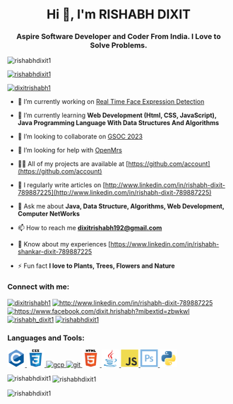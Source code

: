 <h1 align="center">Hi 👋, I'm RISHABH DIXIT</h1>
<h3 align="center">Aspire Software Developer and Coder From India. I Love to Solve Problems.</h3>

<p align="left"> <img src="https://komarev.com/ghpvc/?username=rishabhdixit1&label=Profile%20views&color=0e75b6&style=flat" alt="rishabhdixit1" /> </p>

<p align="left"> <a href="https://github.com/ryo-ma/github-profile-trophy"><img src="https://github-profile-trophy.vercel.app/?username=rishabhdixit1" alt="rishabhdixit1" /></a> </p>

<p align="left"> <a href="https://twitter.com/dixitrishabh1" target="blank"><img src="https://img.shields.io/twitter/follow/dixitrishabh1?logo=twitter&style=for-the-badge" alt="dixitrishabh1" /></a> </p>

- 🔭 I’m currently working on [Real Time Face Expression Detection](https://github.com/RishabhDixit1/MyFaceExpressionDetectionApplication.git)

- 🌱 I’m currently learning **Web Development (Html, CSS, JavaScript), Java Programming Language With Data Structures And Algorithms**

- 👯 I’m looking to collaborate on [GSOC 2023](https://summerofcode.withgoogle.com/programs/2023)

- 🤝 I’m looking for help with [OpenMrs](https://openmrs.org/)

- 👨‍💻 All of my projects are available at [https://github.com/account](https://github.com/account)

- 📝 I regularly write articles on [http://www.linkedin.com/in/rishabh-dixit-789887225](http://www.linkedin.com/in/rishabh-dixit-789887225)

- 💬 Ask me about **Java, Data Structure, Algorithms, Web Development, Computer NetWorks**

- 📫 How to reach me **dixitrishabh192@gmail.com**

- 📄 Know about my experiences [https://www.linkedin.com/in/rishabh-shankar-dixit-789887225

- ⚡ Fun fact **I love to Plants, Trees, Flowers and Nature**

<h3 align="left">Connect with me:</h3>
<p align="left">
<a href="https://twitter.com/dixitrishabh1" target="blank"><img align="center" src="https://raw.githubusercontent.com/rahuldkjain/github-profile-readme-generator/master/src/images/icons/Social/twitter.svg" alt="dixitrishabh1" height="30" width="40" /></a>
<a href="https://linkedin.com/in/http://www.linkedin.com/in/rishabh-dixit-789887225" target="blank"><img align="center" src="https://raw.githubusercontent.com/rahuldkjain/github-profile-readme-generator/master/src/images/icons/Social/linked-in-alt.svg" alt="http://www.linkedin.com/in/rishabh-dixit-789887225" height="30" width="40" /></a>
<a href="https://fb.com/https://www.facebook.com/dixit.hrishabh?mibextid=zbwkwl" target="blank"><img align="center" src="https://raw.githubusercontent.com/rahuldkjain/github-profile-readme-generator/master/src/images/icons/Social/facebook.svg" alt="https://www.facebook.com/dixit.hrishabh?mibextid=zbwkwl" height="30" width="40" /></a>
<a href="https://instagram.com/rishabh_dixit1" target="blank"><img align="center" src="https://raw.githubusercontent.com/rahuldkjain/github-profile-readme-generator/master/src/images/icons/Social/instagram.svg" alt="rishabh_dixit1" height="30" width="40" /></a>
<a href="https://www.leetcode.com/rishabhdixit1" target="blank"><img align="center" src="https://raw.githubusercontent.com/rahuldkjain/github-profile-readme-generator/master/src/images/icons/Social/leet-code.svg" alt="rishabhdixit1" height="30" width="40" /></a>
</p>

<h3 align="left">Languages and Tools:</h3>
<p align="left"> <a href="https://www.cprogramming.com/" target="_blank" rel="noreferrer"> <img src="https://raw.githubusercontent.com/devicons/devicon/master/icons/c/c-original.svg" alt="c" width="40" height="40"/> </a> <a href="https://www.w3schools.com/css/" target="_blank" rel="noreferrer"> <img src="https://raw.githubusercontent.com/devicons/devicon/master/icons/css3/css3-original-wordmark.svg" alt="css3" width="40" height="40"/> </a> <a href="https://cloud.google.com" target="_blank" rel="noreferrer"> <img src="https://www.vectorlogo.zone/logos/google_cloud/google_cloud-icon.svg" alt="gcp" width="40" height="40"/> </a> <a href="https://git-scm.com/" target="_blank" rel="noreferrer"> <img src="https://www.vectorlogo.zone/logos/git-scm/git-scm-icon.svg" alt="git" width="40" height="40"/> </a> <a href="https://www.w3.org/html/" target="_blank" rel="noreferrer"> <img src="https://raw.githubusercontent.com/devicons/devicon/master/icons/html5/html5-original-wordmark.svg" alt="html5" width="40" height="40"/> </a> <a href="https://www.java.com" target="_blank" rel="noreferrer"> <img src="https://raw.githubusercontent.com/devicons/devicon/master/icons/java/java-original.svg" alt="java" width="40" height="40"/> </a> <a href="https://developer.mozilla.org/en-US/docs/Web/JavaScript" target="_blank" rel="noreferrer"> <img src="https://raw.githubusercontent.com/devicons/devicon/master/icons/javascript/javascript-original.svg" alt="javascript" width="40" height="40"/> </a> <a href="https://www.photoshop.com/en" target="_blank" rel="noreferrer"> <img src="https://raw.githubusercontent.com/devicons/devicon/master/icons/photoshop/photoshop-line.svg" alt="photoshop" width="40" height="40"/> </a> <a href="https://www.python.org" target="_blank" rel="noreferrer"> <img src="https://raw.githubusercontent.com/devicons/devicon/master/icons/python/python-original.svg" alt="python" width="40" height="40"/> </a> </p>

<p><img align="left" src="https://github-readme-stats.vercel.app/api/top-langs?username=rishabhdixit1&show_icons=true&locale=en&layout=compact" alt="rishabhdixit1" /></p>

<p>&nbsp;<img align="center" src="https://github-readme-stats.vercel.app/api?username=rishabhdixit1&show_icons=true&locale=en" alt="rishabhdixit1" /></p>

<p><img align="center" src="https://github-readme-streak-stats.herokuapp.com/?user=rishabhdixit1&" alt="rishabhdixit1" /></p>

